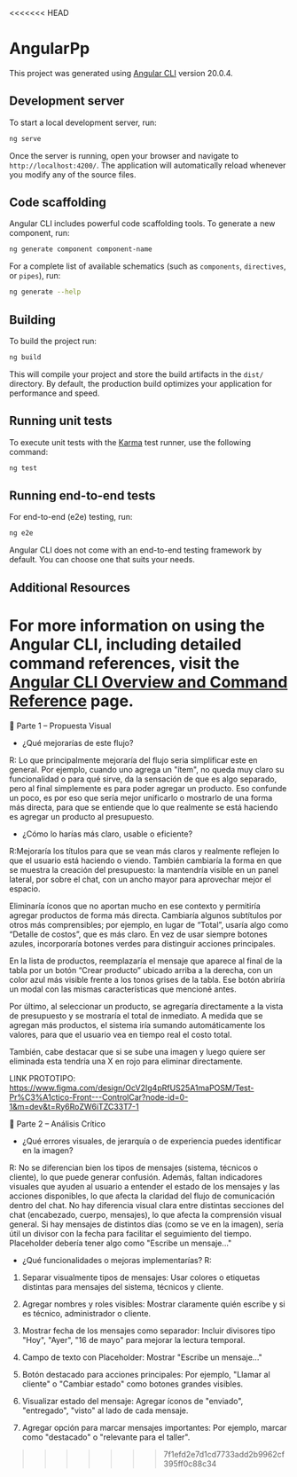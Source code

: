 <<<<<<< HEAD
# AngularPp

This project was generated using [Angular CLI](https://github.com/angular/angular-cli) version 20.0.4.

## Development server

To start a local development server, run:

```bash
ng serve
```

Once the server is running, open your browser and navigate to `http://localhost:4200/`. The application will automatically reload whenever you modify any of the source files.

## Code scaffolding

Angular CLI includes powerful code scaffolding tools. To generate a new component, run:

```bash
ng generate component component-name
```

For a complete list of available schematics (such as `components`, `directives`, or `pipes`), run:

```bash
ng generate --help
```

## Building

To build the project run:

```bash
ng build
```

This will compile your project and store the build artifacts in the `dist/` directory. By default, the production build optimizes your application for performance and speed.

## Running unit tests

To execute unit tests with the [Karma](https://karma-runner.github.io) test runner, use the following command:

```bash
ng test
```

## Running end-to-end tests

For end-to-end (e2e) testing, run:

```bash
ng e2e
```

Angular CLI does not come with an end-to-end testing framework by default. You can choose one that suits your needs.

## Additional Resources

For more information on using the Angular CLI, including detailed command references, visit the [Angular CLI Overview and Command Reference](https://angular.dev/tools/cli) page.
=======
🧩 Parte 1 – Propuesta Visual

- ¿Qué mejorarías de este flujo?

R: Lo que principalmente mejoraría del flujo seria simplificar este en general. Por ejemplo, cuando uno agrega un "ítem", no queda muy claro su funcionalidad o para 
qué sirve, da la sensación de que es algo separado, pero al final simplemente es para poder agregar un producto. Eso confunde un poco, es por eso que sería mejor unificarlo o
mostrarlo de una forma más directa, para que se entiende que lo que realmente se está haciendo es agregar un producto al presupuesto.

- ¿Cómo lo harías más claro, usable o eficiente?

R:Mejoraría los títulos para que se vean más claros y realmente reflejen lo que el usuario está haciendo o viendo. También cambiaría la forma en que se muestra la creación del presupuesto: la mantendría visible en un panel lateral, por sobre el chat, con un ancho mayor para aprovechar mejor el espacio.

Eliminaría íconos que no aportan mucho en ese contexto y permitiría agregar productos de forma más directa. Cambiaría algunos subtítulos por otros más comprensibles; por ejemplo, en lugar de “Total”, usaría algo como “Detalle de costos”, que es más claro. En vez de usar siempre botones azules, incorporaría botones verdes para distinguir acciones principales.

En la lista de productos, reemplazaría el mensaje que aparece al final de la tabla por un botón “Crear producto” ubicado arriba a la derecha, con un color azul más visible frente a los tonos grises de la tabla. Ese botón abriría un modal con las mismas características que mencioné antes.

Por último, al seleccionar un producto, se agregaría directamente a la vista de presupuesto y se mostraría el total de inmediato. A medida que se agregan más productos, el sistema iría sumando automáticamente los valores, para que el usuario vea en tiempo real el costo total.

También, cabe destacar que si se sube una imagen y luego quiere ser eliminada esta tendría una X en rojo para eliminar directamente.

LINK PROTOTIPO: https://www.figma.com/design/OcV2Ig4pRfUS25A1maPOSM/Test-Pr%C3%A1ctico-Front---ControlCar?node-id=0-1&m=dev&t=Ry6RoZW6iTZC33T7-1  

🧩 Parte 2 – Análisis Crítico

- ¿Qué errores visuales, de jerarquía o de experiencia puedes identificar en la imagen?

R: No se diferencian bien los tipos de mensajes (sistema, técnicos o cliente), lo que puede generar confusión. Además, faltan indicadores visuales que ayuden al usuario a entender el estado de los mensajes y las acciones disponibles, lo que afecta la claridad del flujo de comunicación dentro del chat.
No hay diferencia visual clara entre distintas secciones del chat (encabezado, cuerpo, mensajes), lo que afecta la comprensión visual general.
Si hay mensajes de distintos días (como se ve en la imagen), sería útil un divisor con la fecha para facilitar el seguimiento del tiempo.
Placeholder debería tener algo como "Escribe un mensaje..."


- ¿Qué funcionalidades o mejoras implementarías?
R:

1. Separar visualmente tipos de mensajes: Usar colores o etiquetas distintas para mensajes del sistema, técnicos y cliente.

2. Agregar nombres y roles visibles: Mostrar claramente quién escribe y si es técnico, administrador o cliente.

3. Mostrar fecha de los mensajes como separador: Incluir divisores tipo "Hoy", "Ayer", "16 de mayo" para mejorar la lectura temporal.

4. Campo de texto con Placeholder: Mostrar "Escribe un mensaje..."

5. Botón destacado para acciones principales: Por ejemplo, "Llamar al cliente" o "Cambiar estado" como botones grandes visibles.

6. Visualizar estado del mensaje: Agregar íconos de "enviado", "entregado", "visto" al lado de cada mensaje.

7. Agregar opción para marcar mensajes importantes: Por ejemplo, marcar como "destacado" o "relevante para el taller".




>>>>>>> 7f1efd2e7d1cd7733add2b9962cf395ff0c88c34
